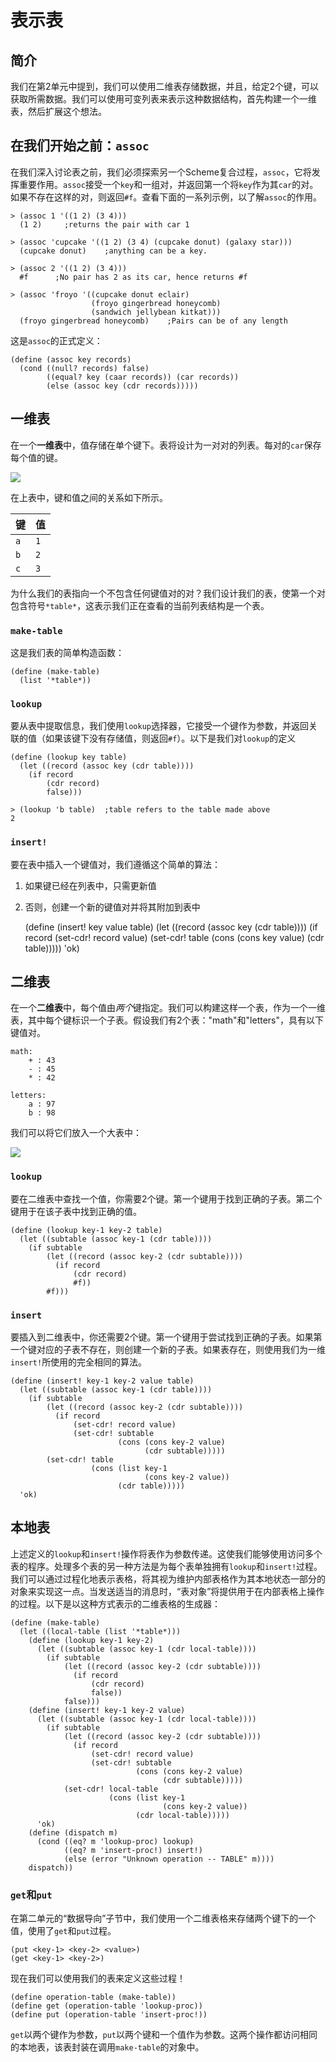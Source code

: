 # 表示表

## 简介

我们在第2单元中提到，我们可以使用二维表存储数据，并且，给定2个键，可以获取所需数据。我们可以使用可变列表来表示这种数据结构，首先构建一个一维表，然后扩展这个想法。

## 在我们开始之前：`assoc`

在我们深入讨论表之前，我们必须探索另一个Scheme复合过程，`assoc`，它将发挥重要作用。`assoc`接受一个`key`和一组对，并返回第一个将`key`作为其`car`的对。如果不存在这样的对，则返回`#f`。查看下面的一系列示例，以了解`assoc`的作用。

```
> (assoc 1 '((1 2) (3 4)))
  (1 2)     ;returns the pair with car 1

> (assoc 'cupcake '((1 2) (3 4) (cupcake donut) (galaxy star)))
  (cupcake donut)    ;anything can be a key.

> (assoc 2 '((1 2) (3 4)))
  #f      ;No pair has 2 as its car, hence returns #f

> (assoc 'froyo '((cupcake donut eclair)
                  (froyo gingerbread honeycomb) 
                  (sandwich jellybean kitkat)))
  (froyo gingerbread honeycomb)    ;Pairs can be of any length 
```

这是`assoc`的正式定义：

```
(define (assoc key records)
  (cond ((null? records) false)
        ((equal? key (caar records)) (car records))
        (else (assoc key (cdr records))))) 
```

## 一维表

在一个**一维表**中，值存储在单个键下。表将设计为一对对的列表。每对的`car`保存每个值的键。

![](../Images/985d464e8b5ba9010fdb19facebef760.jpg)

在上表中，键和值之间的关系如下所示。

| 键 | 值 |
| --- | --- |
| `a` | `1` |
| `b` | `2` |
| `c` | `3` |

为什么我们的表指向一个不包含任何键值对的对？我们设计我们的表，使第一个对包含符号`*table*`，这表示我们正在查看的当前列表结构是一个表。

### `make-table`

这是我们表的简单构造函数：

```
(define (make-table)
  (list '*table*)) 
```

### `lookup`

要从表中提取信息，我们使用`lookup`选择器，它接受一个键作为参数，并返回关联的值（如果该键下没有存储值，则返回`#f`）。以下是我们对`lookup`的定义

```
(define (lookup key table)
  (let ((record (assoc key (cdr table))))
    (if record
        (cdr record)
        false)))  

> (lookup 'b table)  ;table refers to the table made above
2 
```

### `insert!`

要在表中插入一个键值对，我们遵循这个简单的算法：

1.  如果键已经在列表中，只需更新值

1.  否则，创建一个新的键值对并将其附加到表中

    (define (insert! key value table) (let ((record (assoc key (cdr table)))) (if record (set-cdr! record value) (set-cdr! table (cons (cons key value) (cdr table))))) 'ok)

## 二维表

在一个**二维表**中，每个值由*两个*键指定。我们可以构建这样一个表，作为一个一维表，其中每个键标识一个子表。假设我们有2个表："math"和"letters"，具有以下键值对。

```
math:
    + : 43
    - : 45
    * : 42

letters:
    a : 97
    b : 98 
```

我们可以将它们放入一个大表中：

![](../Images/ec2e74a211a476ff79993795265f9ed2.jpg)

### `lookup`

要在二维表中查找一个值，你需要2个键。第一个键用于找到正确的子表。第二个键用于在该子表中找到正确的值。

```
(define (lookup key-1 key-2 table)
  (let ((subtable (assoc key-1 (cdr table))))
    (if subtable
        (let ((record (assoc key-2 (cdr subtable))))
          (if record
              (cdr record)
              #f))
        #f))) 
```

### `insert`

要插入到二维表中，你还需要2个键。第一个键用于尝试找到正确的子表。如果第一个键对应的子表不存在，则创建一个新的子表。如果表存在，则使用我们为一维`insert!`所使用的完全相同的算法。

```
(define (insert! key-1 key-2 value table)
  (let ((subtable (assoc key-1 (cdr table))))
    (if subtable
        (let ((record (assoc key-2 (cdr subtable))))
          (if record
              (set-cdr! record value)
              (set-cdr! subtable
                        (cons (cons key-2 value)
                              (cdr subtable)))))
        (set-cdr! table
                  (cons (list key-1
                              (cons key-2 value))
                        (cdr table)))))
  'ok) 
```

## 本地表

上述定义的`lookup`和`insert!`操作将表作为参数传递。这使我们能够使用访问多个表的程序。处理多个表的另一种方法是为每个表单独拥有`lookup`和`insert!`过程。我们可以通过过程化地表示表格，将其视为维护内部表格作为其本地状态一部分的对象来实现这一点。当发送适当的消息时，“表对象”将提供用于在内部表格上操作的过程。以下是以这种方式表示的二维表格的生成器：

```
(define (make-table)
  (let ((local-table (list '*table*)))
    (define (lookup key-1 key-2)
      (let ((subtable (assoc key-1 (cdr local-table))))
        (if subtable
            (let ((record (assoc key-2 (cdr subtable))))
              (if record
                  (cdr record)
                  false))
            false)))
    (define (insert! key-1 key-2 value)
      (let ((subtable (assoc key-1 (cdr local-table))))
        (if subtable
            (let ((record (assoc key-2 (cdr subtable))))
              (if record
                  (set-cdr! record value)
                  (set-cdr! subtable
                            (cons (cons key-2 value)
                                  (cdr subtable)))))
            (set-cdr! local-table
                      (cons (list key-1
                                  (cons key-2 value))
                            (cdr local-table)))))
      'ok)    
    (define (dispatch m)
      (cond ((eq? m 'lookup-proc) lookup)
            ((eq? m 'insert-proc!) insert!)
            (else (error "Unknown operation -- TABLE" m))))
    dispatch)) 
```

### `get`和`put`

在第二单元的“数据导向”子节中，我们使用一个二维表格来存储两个键下的一个值，使用了`get`和`put`过程。

```
(put <key-1> <key-2> <value>)
(get <key-1> <key-2>) 
```

现在我们可以使用我们的表来定义这些过程！

```
(define operation-table (make-table))
(define get (operation-table 'lookup-proc))
(define put (operation-table 'insert-proc!)) 
```

`get`以两个键作为参数，`put`以两个键和一个值作为参数。这两个操作都访问相同的本地表，该表封装在调用`make-table`的对象中。
